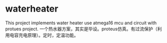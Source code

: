 # waterheater
This project  implements water heater use atmega16 mcu and circuit with protues project.
一个热水器方案，其实是毕设。proteus仿真。有过流保护（利用电容充电原理）。定时，定温功能。
